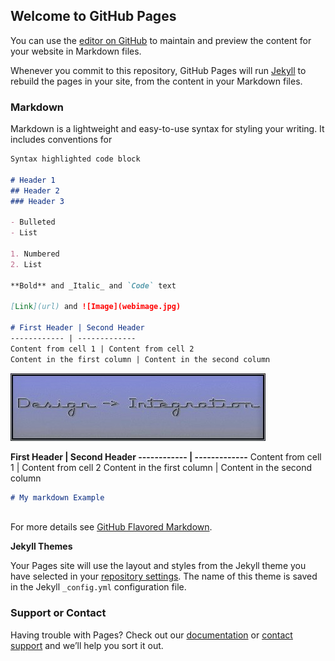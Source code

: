 
## Welcome to GitHub Pages

You can use the [editor on GitHub](https://github.com/princerupertiii/steamcmd/edit/gh-pages/index.md) to maintain and preview the content for your website in Markdown files.

Whenever you commit to this repository, GitHub Pages will run [Jekyll](https://jekyllrb.com/) to rebuild the pages in your site, from the content in your Markdown files.

### Markdown

Markdown is a lightweight and easy-to-use syntax for styling your writing. It includes conventions for

```markdown
Syntax highlighted code block

# Header 1
## Header 2
### Header 3

- Bulleted
- List

1. Numbered
2. List

**Bold** and _Italic_ and `Code` text

[Link](url) and ![Image](webimage.jpg)

# First Header | Second Header
------------ | -------------
Content from cell 1 | Content from cell 2
Content in the first column | Content in the second column

```

![Image](webimage.jpg)

**First Header | Second Header
------------ | -------------**
Content from cell 1 | Content from cell 2
Content in the first column | Content in the second column

```markdown
# My markdown Example



```

For more details see [GitHub Flavored Markdown](https://guides.github.com/features/mastering-markdown/).

**Jekyll Themes**

Your Pages site will use the layout and styles from the Jekyll theme you have selected in your [repository settings](https://github.com/princerupertiii/steamcmd/settings). The name of this theme is saved in the Jekyll `_config.yml` configuration file.

### Support or Contact

Having trouble with Pages? Check out our [documentation](https://help.github.com/categories/github-pages-basics/) or [contact support](https://github.com/contact) and we’ll help you sort it out.
